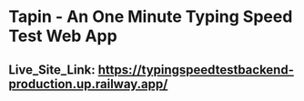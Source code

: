 # Tapin - An One Minute Typing Speed Test Web App

## Live_Site_Link:  https://typingspeedtestbackend-production.up.railway.app/
